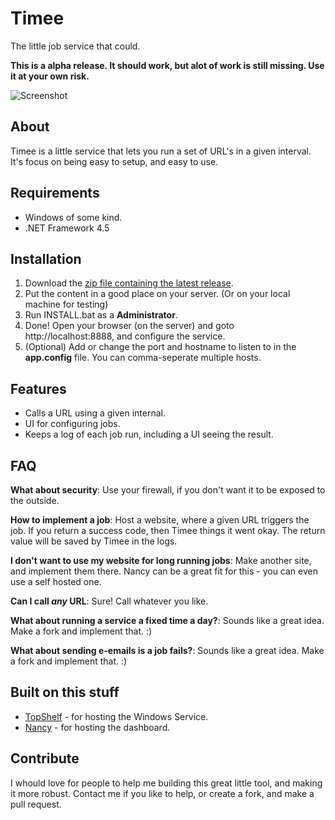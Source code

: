 Timee
=====
The little job service that could. 
 
**This is a alpha release. It should work, but alot of work is still missing. Use it at your own risk.**

![Screenshot](http://deldysoft.cloudapp.net/timee/screenshot.png)

About
-----
Timee is a little service that lets you run a set of URL's in a given interval. It's focus on being easy to setup, and easy to use.

Requirements
------------
* Windows of some kind.
* .NET Framework 4.5

Installation
------------
1. Download the [zip file containing the latest release](http://deldysoft.cloudapp.net/timee/1.0.0.0.zip). 
2. Put the content in a good place on your server. (Or on your local machine for testing)
3. Run INSTALL.bat as a **Administrator**.
4. Done! Open your browser (on the server) and goto http://localhost:8888, and configure the service.
5. (Optional) Add or change the port and hostname to listen to in the __app.config__ file. You can comma-seperate multiple hosts.

Features
--------
* Calls a URL using a given internal.
* UI for configuring jobs.
* Keeps a log of each job run, including a UI seeing the result.

FAQ
---

**What about security**:
Use your firewall, if you don't want it to be exposed to the outside.

**How to implement a job**:
Host a website, where a given URL triggers the job. If you return a success code, then Timee things it went okay. The return value will be saved by Timee in the logs.

**I don't want to use my website for long running jobs**:
Make another site, and implement them there. Nancy can be a great fit for this - you can even use a self hosted one.

**Can I call _any_ URL**:
Sure! Call whatever you like.

**What about running a service a fixed time a day?**:
Sounds like a great idea. Make a fork and implement that. :)

**What about sending e-emails is a job fails?**:
Sounds like a great idea. Make a fork and implement that. :)

Built on this stuff
--------------------
* [TopShelf](http://topshelf-project.com/) - for hosting the Windows Service.
* [Nancy](http://nancyfx.org/) - for hosting the dashboard.

Contribute
----------
I whould love for people to help me building this great little tool, and making it more robust. Contact me if you like to help, or create a fork, and make a pull request.